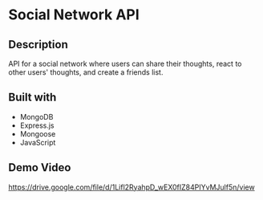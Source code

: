 # Social Network API

## Description

API for a social network where users can share their thoughts, react to other users' thoughts, and create a friends list.

## Built with

- MongoDB
- Express.js
- Mongoose 
- JavaScript

## Demo Video

https://drive.google.com/file/d/1Lifl2RyahpD_wEX0fIZ84PIYvMJulf5n/view
